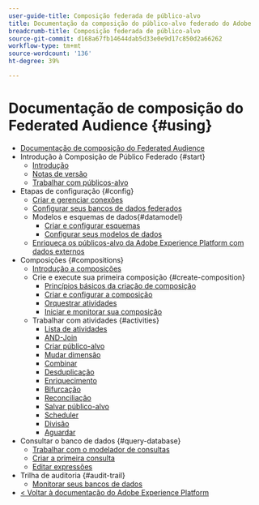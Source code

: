 ```yaml
---
user-guide-title: Composição federada de público-alvo
title: Documentação da composição do público-alvo federado do Adobe
breadcrumb-title: Composição federada de público-alvo
source-git-commit: d168a67fb14644dab5d33e0e9d17c850d2a66262
workflow-type: tm+mt
source-wordcount: '136'
ht-degree: 39%

---
```



# Documentação de composição do Federated Audience {#using}

+ [Documentação de composição do Federated Audience](home.md)
+ Introdução à Composição de Público Federado {#start}
   + [Introdução](start/get-started.md)
   + [Notas de versão](start/release-notes.md)
   + [Trabalhar com públicos-alvo](start/audiences.md)
+ Etapas de configuração {#config}
   + [Criar e gerenciar conexões](connections/connections.md)
   + [Configurar seus bancos de dados federados](connections/federated-db.md)
   + Modelos e esquemas de dados{#datamodel}
      + [Criar e configurar esquemas](customer/schemas.md)
      + [Configurar seus modelos de dados](data-management/gs-models.md)
   + [Enriqueça os públicos-alvo da Adobe Experience Platform com dados externos](connections/destinations.md)
+ Composições {#compositions}
   + [Introdução a composições](compositions/gs-compositions.md)
   + Crie e execute sua primeira composição {#create-composition}
      + [Princípios básicos da criação de composição](compositions/gs-composition-creation.md)
      + [Criar e configurar a composição](compositions/create-composition.md)
      + [Orquestrar atividades](compositions/orchestrate-activities.md)
      + [Iniciar e monitorar sua composição](compositions/start-monitor-composition.md)
   + Trabalhar com atividades {#activities}
      + [Lista de atividades](compositions/activities/about-activities.md)
      + [AND-Join](compositions/activities/and-join.md)
      + [Criar público-alvo](compositions/activities/build-audience.md)
      + [Mudar dimensão](compositions/activities/change-dimension.md)
      + [Combinar](compositions/activities/combine.md)
      + [Desduplicação](compositions/activities/deduplication.md)
      + [Enriquecimento](compositions/activities/enrichment.md)
      + [Bifurcação](compositions/activities/fork.md)
      + [Reconciliação](compositions/activities/reconciliation.md)
      + [Salvar público-alvo](compositions/activities/save-audience.md)
      + [Scheduler](compositions/activities/scheduler.md)
      + [Divisão](compositions/activities/split.md)
      + [Aguardar](compositions/activities/wait.md)
+ Consultar o banco de dados {#query-database}
   + [Trabalhar com o modelador de consultas](query/query-modeler-overview.md)
   + [Criar a primeira consulta](query/build-query.md)
   + [Editar expressões](query/expression-editor.md)
+ Trilha de auditoria {#audit-trail}
   + [Monitorar seus bancos de dados](admin/audit-trail.md)
+ [&lt; Voltar à documentação do Adobe Experience Platform](https://experienceleague.adobe.com/en/docs/experience-platform/landing/home)
